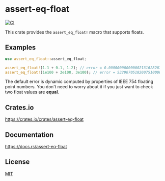 assert-eq-float
====================

[![CI](https://github.com/magiclen/assert-eq-float/actions/workflows/ci.yml/badge.svg)](https://github.com/magiclen/assert-eq-float/actions/workflows/ci.yml)

This crate provides the `assert_eq_float!` macro that supports floats.

## Examples

```rust
use assert_eq_float::assert_eq_float;

assert_eq_float!(1.1 + 0.1, 1.2); // error = 0.0000000000000021316282072803005
assert_eq_float!(1e100 + 2e100, 3e100); // error = 53290705182007510000000000000000000000000000000000000000000000000000000000000000000000
```

The default error is dynamic computed by properties of IEEE 754 floating point numbers. You don't need to worry about it if you just want to check two float values are **equal**.

## Crates.io

https://crates.io/crates/assert-eq-float

## Documentation

https://docs.rs/assert-eq-float

## License

[MIT](LICENSE)